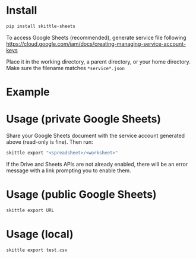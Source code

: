 # Install

```bash
pip install skittle-sheets
```

To access Google Sheets (recommended), generate service file following
https://cloud.google.com/iam/docs/creating-managing-service-account-keys

Place it in the working directory, a parent directory, or your home directory. Make sure the filename matches `*service*.json`

# Example


# Usage (private Google Sheets)

Share your Google Sheets document with the service account generated above (read-only is fine). Then run:

```bash
skittle export "<spreadsheet>/<worksheet>"
```

If the Drive and Sheets APIs are not already enabled, there will be an error message with a link prompting you to enable them.

# Usage (public Google Sheets)

```bash
skittle export URL
```

# Usage (local)

```bash
skittle export test.csv
```
